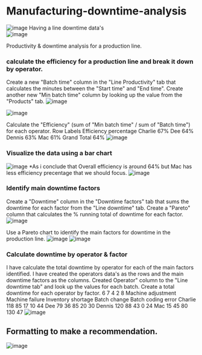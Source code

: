 # Manufacturing-downtime-analysis
![image](https://github.com/user-attachments/assets/3c8be19f-6dfd-445c-99bb-b02e0526282b)
 Having a line downtime data's				
![image](https://github.com/user-attachments/assets/19a331d0-5b75-476c-8f3c-e1e27fc85faa)

Productivity &amp; downtime analysis for a production line.
### calculate the efficiency for a production line and break it down by operator.
Create a new "Batch time" column in the "Line Productivity" tab that calculates the minutes between the "Start time" and "End time".
Create another new "Min batch time" column by looking up the value from the "Products" tab.
![image](https://github.com/user-attachments/assets/5ac3c698-99ec-4039-9dd1-a29e046da23e)

![image](https://github.com/user-attachments/assets/0e62cd2e-388f-408f-bfa3-f56bb3068a93)

Calculate the "Efficiency" (sum of "Min batch time" / sum of "Batch time") for each operator.
Row Labels	Efficiency percentage
Charlie	67%
Dee	64%
Dennis	63%
Mac	61%
Grand Total	64%
![image](https://github.com/user-attachments/assets/1fcef8ea-2c37-4e12-8e71-32bd31a5edf3)
### Visualize the data using a bar chart
![image](https://github.com/user-attachments/assets/88800933-22d2-4a7c-b3ee-e00f55406103)
*As i conclude that Overall efficiency is around 64% 
but Mac has less efficiency precentage that we should focus.
![image](https://github.com/user-attachments/assets/505233ec-72eb-4469-96f9-0547c19d76d8)
### Identify main downtime factors
Create a "Downtime" column in the "Downtime factors" tab that sums the downtime for each factor from the "Line downtime" tab.
Create a "Pareto" column that calculates the % running total of downtime for each factor.
![image](https://github.com/user-attachments/assets/85704888-0166-4f62-9519-ba4273f074df)

Use a Pareto chart to identify the main factors for downtime in the production line.
![image](https://github.com/user-attachments/assets/b5e06857-8081-42f1-95ca-caa0a141451a)
![image](https://github.com/user-attachments/assets/652fc623-10c9-49e8-b741-0d70374b7bd2)

### Calculate downtime by operator & factor
I have calculate the total downtime by operator for each of the main factors identified.
I have created the operators data's as the rows and the main downtime factors as the columns.
Created Operator" column to the "Line downtime tab" and look up the values for each batch.
Create a total downtime for each operator by factor.
	6	7	4	2	8
	Machine adjustment	Machine failure	Inventory shortage	Batch change	Batch coding error
Charlie	118	85	17	10	44
Dee	79	36	85	20	30
Dennis	120	88	43	0	24
Mac	15	45	80	130	47
![image](https://github.com/user-attachments/assets/c16f7260-9daf-4b29-88eb-a2d26c8a145e)

## Formatting to make a recommendation.
![image](https://github.com/user-attachments/assets/3f0f233a-ac39-4092-a55d-ee30b80e6f26)


